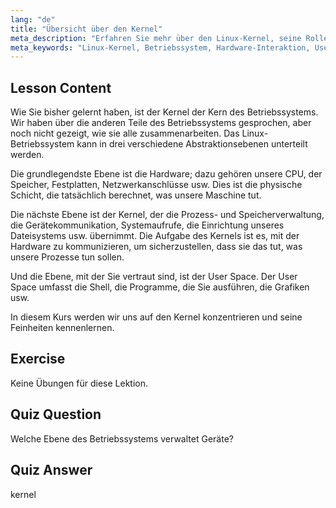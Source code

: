 ```yaml
---
lang: "de"
title: "Übersicht über den Kernel"
meta_description: "Erfahren Sie mehr über den Linux-Kernel, seine Rolle im Betriebssystem und wie er mit Hardware und dem User Space interagiert. Verstehen Sie die Kernkomponenten des Betriebssystems."
meta_keywords: "Linux-Kernel, Betriebssystem, Hardware-Interaktion, User Space, Linux-Tutorial, Anfängerleitfaden"
---
```


## Lesson Content

Wie Sie bisher gelernt haben, ist der Kernel der Kern des Betriebssystems. Wir haben über die anderen Teile des Betriebssystems gesprochen, aber noch nicht gezeigt, wie sie alle zusammenarbeiten. Das Linux-Betriebssystem kann in drei verschiedene Abstraktionsebenen unterteilt werden.

Die grundlegendste Ebene ist die Hardware; dazu gehören unsere CPU, der Speicher, Festplatten, Netzwerkanschlüsse usw. Dies ist die physische Schicht, die tatsächlich berechnet, was unsere Maschine tut.

Die nächste Ebene ist der Kernel, der die Prozess- und Speicherverwaltung, die Gerätekommunikation, Systemaufrufe, die Einrichtung unseres Dateisystems usw. übernimmt. Die Aufgabe des Kernels ist es, mit der Hardware zu kommunizieren, um sicherzustellen, dass sie das tut, was unsere Prozesse tun sollen.

Und die Ebene, mit der Sie vertraut sind, ist der User Space. Der User Space umfasst die Shell, die Programme, die Sie ausführen, die Grafiken usw.

In diesem Kurs werden wir uns auf den Kernel konzentrieren und seine Feinheiten kennenlernen.

## Exercise

Keine Übungen für diese Lektion.

## Quiz Question

Welche Ebene des Betriebssystems verwaltet Geräte?

## Quiz Answer

kernel
